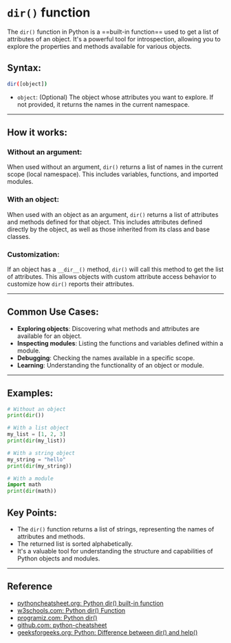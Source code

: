 # `dir()` function

The `dir()` function in Python is a ==built-in function== used to get a list of attributes of an object. It's a powerful tool for introspection, allowing you to explore the properties and methods available for various objects.

## Syntax:

```bash title="Python"
dir([object])
```

- `object`: (Optional) The object whose attributes you want to explore. If not provided, it returns the names in the current namespace.

---

## How it works:

### Without an argument:

When used without an argument, `dir()` returns a list of names in the current scope (local namespace). This includes variables, functions, and imported modules.

### With an object:

When used with an object as an argument, `dir()` returns a list of attributes and methods defined for that object. This includes attributes defined directly by the object, as well as those inherited from its class and base classes.

### Customization:

If an object has a `__dir__()` method, `dir()` will call this method to get the list of attributes. This allows objects with custom attribute access behavior to customize how `dir()` reports their attributes.

---

## Common Use Cases:

- **Exploring objects**: Discovering what methods and attributes are available for an object.
- **Inspecting modules**: Listing the functions and variables defined within a module.
- **Debugging**: Checking the names available in a specific scope.
- **Learning**: Understanding the functionality of an object or module.

---

## Examples:

```py title="Python"
# Without an object
print(dir())

# With a list object
my_list = [1, 2, 3]
print(dir(my_list))

# With a string object
my_string = "hello"
print(dir(my_string))

# With a module
import math
print(dir(math))
```

## Key Points:

- The `dir()` function returns a list of strings, representing the names of attributes and methods.
- The returned list is sorted alphabetically.
- It's a valuable tool for understanding the structure and capabilities of Python objects and modules.

---

## Reference

- [pythoncheatsheet.org: Python dir() built-in function ](https://www.pythoncheatsheet.org/builtin/dir)
- [w3schools.com: Python dir() Function](https://www.w3schools.com/python/ref_func_dir.asp)
- [programiz.com: Python dir()](https://www.programiz.com/python-programming/methods/built-in/dir)
- [github.com: python-cheatsheet](https://github.com/wilfredinni/python-cheatsheet)
- [geeksforgeeks.org: Python: Difference between dir() and help()](https://www.geeksforgeeks.org/python-difference-between-dir-and-help/)
